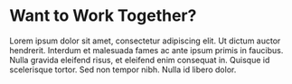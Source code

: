 # Want to Work Together?

Lorem ipsum dolor sit amet, consectetur adipiscing elit. Ut dictum auctor hendrerit.
Interdum et malesuada fames ac ante ipsum primis in faucibus.
Nulla gravida eleifend risus, et eleifend enim consequat in. Quisque id scelerisque tortor. Sed non tempor nibh. Nulla id libero dolor.
